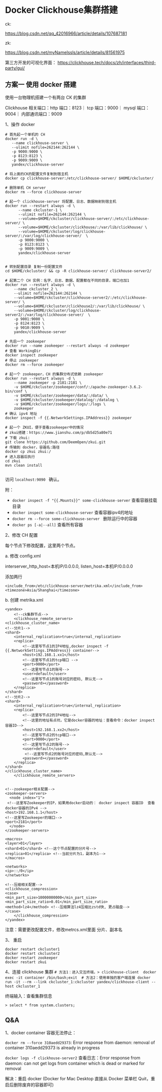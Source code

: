 # Docker Clickhouse集群搭建

ck: 

https://blog.csdn.net/qq_42016966/article/details/107687181

zk: 

https://blog.csdn.net/myNameIssls/article/details/81561975

第三方开发的可视化界面： https://clickhouse.tech/docs/zh/interfaces/third-party/gui/


## 方案一 使用 docker 搭建

使用一台物理机搭建一个有两台 CK 的集群
  
Clickhouse 相关端口：http 端口：8123｜ tcp 端口：9000｜ mysql 端口：9004｜ 内部通讯端口：9009

1、操作 docker
```shell 
# 首先起一个单机的 CH
docker run -d \
   --name clickhouse-server \
   --ulimit nofile=262144:262144 \
   -p 9000:9000 \
   -p 8123:8123 \
   -p 9009:9009 \
   yandex/clickhouse-server

# 将上面的CK的配置文件复制到宿主机
docker cp clickhouse-server:/etc/clickhouse-server/ $HOME/ckcluster/

# 删除单机 CH server
docker rm --force clickhouse-server

# 起一个 clickhouse-server 将配置、日志、数据映射到宿主机
docker run --restart always -d \
      --name ckcluster-1 \
      --ulimit nofile=262144:262144 \
      --volume=$HOME/ckcluster/clickhouse-server/:/etc/clickhouse-server/ \
      --volume=$HOME/ckcluster/clickhouse/:/var/lib/clickhouse/ \
      --volume=$HOME/ckcluster/log/clickhouse-server/:/var/log/clickhouse-server/  \
      -p 9000:9000 \
      -p 8123:8123 \
      -p 9009:9009 \
      yandex/clickhouse-server


# 转到配置目录 复制一份配置文件
cd $HOME/ckcluster/ && cp -R clickhouse-server/ clickhouse-server2/

# 起第二个 CH 实例：名字、日志、数据、配置都在不同的目录，端口也加1
docker run --restart always -d \
    --name ckcluster_2 \
    --ulimit nofile=262144:262144 \
    --volume=$HOME/ckcluster/clickhouse-server2/:/etc/clickhouse-server/ \
    --volume=$HOME/ckcluster/clickhouse2/:/var/lib/clickhouse/ \
    --volume=$HOME/ckcluster/log/clickhouse-server2/:/var/log/clickhouse-server/  \
    -p 9001:9000 \
    -p 8124:8123 \
    -p 9010:9009 \
    yandex/clickhouse-server

# 先启一个 zookeeper
docker run --name zookeeper --restart always -d zookeeper
# 查看 WorkingDir
docker inspect zookeeper
# 停止 zookeeper
docker rm --force zookeeper

# 起一个 zookeeper，CH 的集群分布式依赖 zookeeper
docker run --restart always -d \
    --name zookeeper -p 2181:2181 \
    -v $HOME/ckcluster/zookeeper/conf/:/apache-zookeeper-3.6.2-bin/conf \
    -v $HOME/ckcluster/zookeeper/data/:/data/ \
    -v $HOME/ckcluster/zookeeper/datalog/:/datalog \
    -v $HOME/ckcluster/zookeeper/logs/:/logs \
    zookeeper
# 确认 ipv4 地址
docker inspect -f {{.NetworkSettings.IPAddress}} zookeeper

# 起一个 ZKUI，便于查看zookeeper中的情况
# zkui搭建：https://www.jianshu.com/p/db5d25a80e71
# 下载 zkui: 
git clone https://github.com/DeemOpen/zkui.git
# 传输到 docker，容器名:路径 
docker cp zkui zkui:/ 
# 进入容器后执行
cd zkui
mvn clean install


```
    
访问 `localhost:9090 ` 确认。

附：
- `docker inspect -f "{{.Mounts}}" some-clickhouse-server` 查看容器挂载目录
- `docker inspect some-clickhouse-server` 查看容器ipv4的地址
- `docker rm --force some-clickhouse-server ` 删除运行中的容器
- `docker ps [-a|--all]` 查看所有容器

2、修改 CH 配置

每个节点下修改配置，这里两个节点。

a. 修改 config.xml 
   
   interserver_http_host=本机IP/0.0.0.0, listen_host=本机IP/0.0.0.0
   
   添加两行
   
    
    <include_from>/etc/clickhouse-server/metrika.xml</include_from>     
    <timezone>Asia/Shanghai</timezone>
    
    
b. 创建 metrika.xml
```
<yandex>
    <!--ck集群节点-->
    <clickhouse_remote_servers>
<clickhouse_cluster_name>
<!--分片1-->
<shard>
    <internal_replication>true</internal_replication>
    <replica>
        <!--这里写节点1的IP4地址,docker inspect -f {{.NetworkSettings.IPAddress}} container-->
        <host>192.168.1.xx1</host> 
        <!--这里写节点1的tcp端口 -->
        <port>9000</port>
        <!--这里写节点1的账号-->
        <user>default</user>
        <!--这里写节点1的账号对应的密码, 默认无-->
        <password></password>
    </replica>
</shard>
<!--分片2-->
<shard>
    <internal_replication>true</internal_replication>
    <replica>
    	<!--这里写节点2的IP4地址-->
    	<!--这里的地址有点坑，它是docker容器的地址：查看命令：docker inspect 容器ID-->
        <host>192.168.1.xx2</host>
        <!--这里写节点2的tcp端口-->
        <port>9000</port>
        <!--这里写节点2的账号-->
        <user>default</user>
         <!--这里写节点2的账号对应的密码,默认无-->
        <password></password>
    </replica>
</shard>
</clickhouse_cluster_name>
    </clickhouse_remote_servers>


<!--zookeeper相关配置-->
<zookeeper-servers>
  <node index="1">
 <!--这里写Zookeeper的IP，如果用docker启动的： docker inspect 容器ID  查看docker容器的IPv4 -->
<host>192.168.1.1</host>
<!--这里写Zookeeper的端口-->
<port>2181</port>
  </node>
</zookeeper-servers>

<macros>
<layer>01</layer>
<shard>01</shard> <!--这个节点配置的分片号-->
<replica>01</replica> <!--当前分片为1，副本为1-->
</macros>

<networks>
<ip>::/0</ip>
</networks>

<!--压缩相关配置-->
<clickhouse_compression>
<case>
<min_part_size>10000000000</min_part_size>
<min_part_size_ratio>0.01</min_part_size_ratio>
<method>lz4</method> <!--压缩算法lz4压缩比zstd快, 更占磁盘-->
</case>
    </clickhouse_compression>
</yandex>
```
      
注意：需要更改配置文件，修改metrcs.xml里面 分片、副本名

3、 重启 

```
docker restart ckcluster1
docker restart ckcluster2
docker restart zookeeper
docker restart zkui
```

4、连接 clickhouse 集群
    ```
    # 方法1：进入交互终端，> clickhouse-client 
    docker exec -it container /bin/bash;exit 
    # 方法2：使用单独的客户端连接
    docker run -it --rm --link ckcluster_1:ckcluster yandex/clickhouse-client --host ckcluster_1
    ```
   
   终端输入：查看集群信息
   ```
   > select * from system.clusters;
   ```
   
   
## Q&A
1、docker container 容器无法停止：

   `docker rm --force 310aedd29373`:  Error response from daemon: removal of container 310aedd29373 is already in progress
    
   `docker logs -f clickhouse-server2` 查看日志：Error response from daemon: can not get logs from container which is dead or marked for removal
   
   解决：重启 docker (Docker for Mac Desktop 直接从 Docker 菜单栏 Quit，重启后删除废弃的容器即可)
   
   